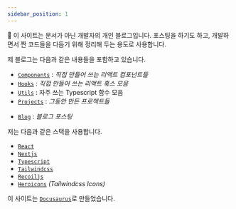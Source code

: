 ```yaml
---
sidebar_position: 1
---
```


:wave: 이 사이트는 문서가 아닌 개발자의 개인 블로그입니다. 포스팅을 하기도 하고, 개발하면서 짠 코드들을 다듬기 위해 정리해 두는 용도로 사용합니다.

제 블로그는 다음과 같은 내용들을 포함하고 있습니다.

- [`Components`](/docs/components/Accordion) : _직접 만들어 쓰는 리액트 컴포넌트들_
- [`Hooks`](/docs/hooks/useConfirm) : _직접 만들어 쓰는 리액트 훅스 모음_
- [`Utils`](/docs/utils/base64ToFile) : 자주 쓰는 Typescript 함수 모음
- [`Projects`](/docs/projects/Dynamisign) : _그동안 만든 프로젝트들_
<!-- - [`Profile`](/profile) : _프로필_ -->
- [`Blog`](/blog) : _블로그 포스팅_

저는 다음과 같은 스택을 사용합니다.

- [`React`](https://ko.reactjs.org/)
- [`Nextjs`](https://nextjs.org/)
- [`Typescript`](https://www.typescriptlang.org/)
- [`Tailwindcss`](https://tailwindcss.com/)
- [`Recoiljs`](https://recoiljs.org/)
- [`Heroicons`](https://heroicons.com) _(Tailwindcss Icons)_

이 사이트는 [`Docusaurus`](https://docusaurus.io/)로 만들었습니다.
